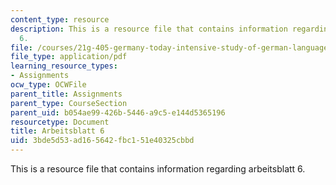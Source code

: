 ```yaml
---
content_type: resource
description: This is a resource file that contains information regarding arbeitsblatt
  6.
file: /courses/21g-405-germany-today-intensive-study-of-german-language-and-culture-january-iap-2011/3bde5d53ad165642fbc151e40325cbbd_MIT21G_405IAP11_arbeit06.pdf
file_type: application/pdf
learning_resource_types:
- Assignments
ocw_type: OCWFile
parent_title: Assignments
parent_type: CourseSection
parent_uid: b054ae99-426b-5446-a9c5-e144d5365196
resourcetype: Document
title: Arbeitsblatt 6
uid: 3bde5d53-ad16-5642-fbc1-51e40325cbbd
---
```

This is a resource file that contains information regarding arbeitsblatt 6.

